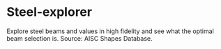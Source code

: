 # Steel-explorer

Explore steel beams and values in high fidelity and see what the optimal beam selection is. Source: AISC Shapes Database.
